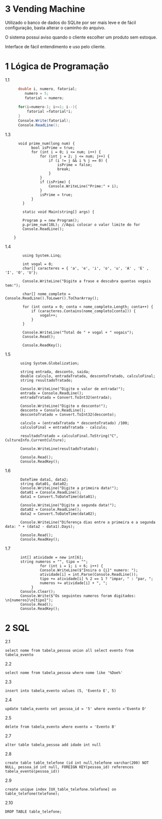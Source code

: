 # 3 Vending Machine

Utilizado o banco de dados do SQLite por ser mais leve e de fácil configuração, basta alterar o caminho do arquivo.

O sistema possui aviso quando o cliente escolher um produto sem estoque.

Interface de fácil entendimento e uso pelo cliente.

# 1 Lógica de Programação

1.1

```c#
	  double i, numero, fatorial;
		 numero = 5;
		 fatorial = numero;
	 
	  for(i=numero-1; i>=1; i--){
	      fatorial =fatorial*i;
	  }
	  Console.Write(fatorial);
	  Console.ReadLine();
```
1.3

          void prime_num(long num) {
                bool isPrime = true;
                for (int i = 0; i <= num; i++) {
                    for (int j = 2; j <= num; j++) {
                        if (i != j && i % j == 0) {
                            isPrime = false;
                            break;
                        }
                    }
                    if (isPrime) {
                        Console.WriteLine("Prime:" + i);
                    }
                    isPrime = true;
                }
            }
            
            static void Main(string[] args) {
    
            Program p = new Program();
            p.prime_num(10L); //Aqui colocar o valor limite do for
            Console.ReadLine();
    
        }
1.4

```
        using System.Linq;
  
        int vogal = 0;
        char[] caracteres = { 'a', 'e', 'i', 'o', 'u', 'A' , 'E' , 'I', 'O', 'U'};
        
        Console.WriteLine("Digite a frase e descubra quantas vogais tem:");

        char[] nome_completo = Console.ReadLine().ToLower().ToCharArray();

        for (int conta = 0; conta < nome_completo.Length; conta++) {
            if (caracteres.Contains(nome_completo[conta])) {
                vogal++;
            }
        }

        Console.WriteLine("Total de " + vogal + " vogais");
        Console.Read();

        Console.ReadKey();
```

1.5

           using System.Globalization; 
      
           string entrada, desconto, saida;
           double calculo, entradaTratada, descontoTratado, calculoFinal;
           string resultadoTratado;
        
           Console.WriteLine("Digite o valor de entrada!");
           entrada = Console.ReadLine();
           entradaTratada = Convert.ToInt32(entrada);
    
           Console.WriteLine("Digite o desconto!");
           desconto = Console.ReadLine();
           descontoTratado = Convert.ToInt32(desconto);
    
           calculo = (entradaTratada * descontoTratado) /100;
           calculoFinal = entradaTratada - calculo;
    
           resultadoTratado = calculoFinal.ToString("C", CultureInfo.CurrentCulture);
    
           Console.WriteLine(resultadoTratado);
    
           Console.Read();
           Console.ReadKey();


1.6


           DateTime data1, data2;
           string data01, data02;
           Console.WriteLine("Digite a primeira data!");
           data01 = Console.ReadLine();
           data1 = Convert.ToDateTime(data01);
    
           Console.WriteLine("Digite a segunda data!");
           data02 = Console.ReadLine();
           data2 = Convert.ToDateTime(data02);
    
           Console.WriteLine("Diferença dias entre a primeira e a segunda data: " + (data2 - data1).Days);
    
           Console.Read();
           Console.ReadKey();
1.7

```
       int[] atividade = new int[6];
       string numeros = "", tipo = "";
                for (int i = 1; i < 6; i++) {
                Console.WriteLine($"Insira o {i}° numero: ");
                atividade[i] = int.Parse(Console.ReadLine());
                tipo += atividade[i] % 2 == 1 ? "impar, " : "par, ";
                numeros += atividade[i] + ", ";
            }
       Console.Clear();
       Console.Write($"Os seguintes numeros foram digitados: \n{numeros}\n{tipo}");
       Console.Read();
       Console.ReadKey();
```

# 2 SQL

2.1 

```
select nome from tabela_pessoa union all select evento from tabela_evento
```

2.2

```
select nome from tabela_pessoa where nome like '%Doe%'
```

2.3

```
insert into tabela_evento values (5, 'Evento E', 5)
```

2.4

```
update tabela_evento set pessoa_id = '5' where evento ='Evento D'
```

2.5

```
delete from tabela_evento where evento = 'Evento B'
```

2.7

```
alter table tabela_pessoa add idade int null
```

2.8

```
create table table_telefone (id int null,telefone varchar(200) NOT NULL, pessoa_id int null, FOREIGN KEY(pessoa_id) references tabela_evento(pessoa_id))
```

2.9

```
create unique index [UX_table_telefone.telefone] on table_telefone(telefone);
```

2.10

```
DROP TABLE table_telefone;  
```

